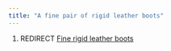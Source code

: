 ```yaml
---
title: "A fine pair of rigid leather boots"
---
```


1.  REDIRECT [Fine rigid leather
    boots](Fine_rigid_leather_boots "wikilink")